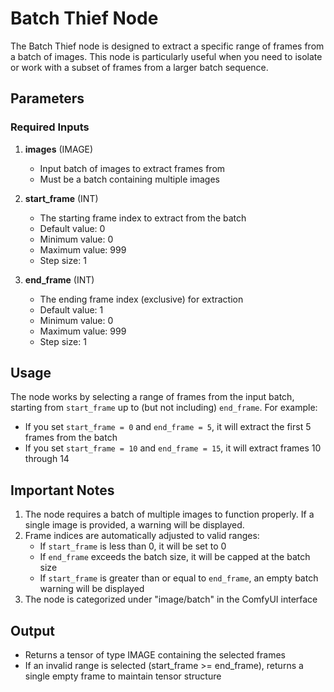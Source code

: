 # Batch Thief Node

The Batch Thief node is designed to extract a specific range of frames from a batch of images. This node is particularly useful when you need to isolate or work with a subset of frames from a larger batch sequence.

## Parameters

### Required Inputs

1. **images** (IMAGE)
   - Input batch of images to extract frames from
   - Must be a batch containing multiple images

2. **start_frame** (INT)
   - The starting frame index to extract from the batch
   - Default value: 0
   - Minimum value: 0
   - Maximum value: 999
   - Step size: 1

3. **end_frame** (INT)
   - The ending frame index (exclusive) for extraction
   - Default value: 1
   - Minimum value: 0
   - Maximum value: 999
   - Step size: 1

## Usage

The node works by selecting a range of frames from the input batch, starting from `start_frame` up to (but not including) `end_frame`. For example:
- If you set `start_frame = 0` and `end_frame = 5`, it will extract the first 5 frames from the batch
- If you set `start_frame = 10` and `end_frame = 15`, it will extract frames 10 through 14

## Important Notes

1. The node requires a batch of multiple images to function properly. If a single image is provided, a warning will be displayed.
2. Frame indices are automatically adjusted to valid ranges:
   - If `start_frame` is less than 0, it will be set to 0
   - If `end_frame` exceeds the batch size, it will be capped at the batch size
   - If `start_frame` is greater than or equal to `end_frame`, an empty batch warning will be displayed
3. The node is categorized under "image/batch" in the ComfyUI interface

## Output

- Returns a tensor of type IMAGE containing the selected frames
- If an invalid range is selected (start_frame >= end_frame), returns a single empty frame to maintain tensor structure
